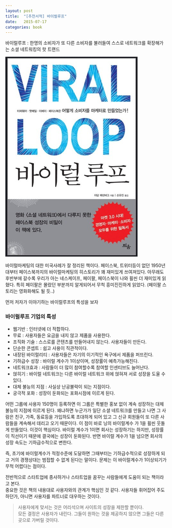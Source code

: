 ```yaml
---
layout: post
title:  "[추천서적] 바이럴루프"
date:   2015-07-17
categories: book
---
```


바이럴루프 : 한명의 소비자가 또 다른 소비자를 불러들여 스스로 네트워크를 확장해가는 소셜 네트워킹의 핫 트랜드

![viralloop](/assets/images/viralloop.jpg)

바이럴마케팅의 대한 미국사례가 잘 정리된 책이다. 페이스북, 트위터등이 없던 1950년 대부터 페이스북까지의 바이럴마케팅의 히스토리가 꽤 재미있게 쓰여져있다.
아무래도 후반부에 갈수록 우리가 아는 네스케이프, 페이팔, 페이스북이 나와 휠씬 더 재미있게 읽혔다. 특히 페이팔은 몰랐던 부분까지 알게되어서 무척 흥미진진하게 읽었다.
(페이팔 스토리는 영화화해도 될 듯..)

먼저 저자가 이야기하는 바이럴루프의  특성을 보자


### 바이럴루프 기업의 특성

 - 웹기반 : 인터넷에 더 적합하다.
 - 무료 : 사용자들은 요금을 내지 않고 제품을 사용한다.
 - 조직화  기술 : 스스로를 콘텐츠를 만들어내지 않는다. 사용자들이 만든다.
 - 단순한 콘셉트 : 쉽고 사용이 직관적이다.
 - 내장된 바이럴리티 : 사용자들은 자기의 이기적인 욕구에서 제품을 퍼뜨린다.
 - 기하급수 성장 : 바이럴 계수가 1이상이며, 성장률이 예측가능해진다.
 - 네트워크효과 : 사람들이 더 많이 참여할수록 참여할 인센티브도 늘어난다.
 - 얹히기 : 바이럴 네트워크는 다른 바이럴 네트워크 위에 얹혀져 서로 성장을 도울 수 있다.
 - 대체 불능의 지점 : 사실상 난공불락이 되는 지점이다.
 - 궁극적 포화 : 성장이 둔화되는 포화시점에 이르게 된다.

>
어떤 그룹에 사용자 150명이 등록하면 이 그룹은 특별한 홍보 없이 계속 성장하는 대체 불능의 지점에 이르게 된다. 왜냐하면 누군가가 일단 소셜 네트워크를 만들고 나면 그 사람은 친구, 가족, 동료등을 가입하도록 초대하게 되어 있고 그 신규 회원들이 또 다른 사람들을 계속해서 데리고 오기 때문이다. 이 점이 바로 닝의 바이럴계수 가 1을 휠씬 웃돌게 만들었다. 이것이 핵심이다. 바이럴 계수가 1이면 회사는 성장하기는 하지만, 성장률이 직선이기 때문에 결국에는 성장이 둔화된다. 반면 바이럴 계수가 1을 넘으면 회사의 성장 속도는 기하급수적으로 변한다.

즉, 초기에 바이럴계수가 적정수준에 도달하면 그때부터는 기하급수적으로 성장하게 되고 거의 경쟁상대는 범접할 수 없게 된다는 말이다.
문제는 이 바이럴계수가 1이상되기가 무척 어렵다는 점이다.

전반적으로 스타트업에 종사하거나 스타트업을 꿈꾸는 사람들에게 도움이 되는 책이라고 본다.  
중요한 것은 책의 내용대로 사용자와의 관계가 핵심인 것 같다. 사용자들 휘어잡어 주도하던가, 아니면 사용자를 파트너로 대우하는 것이다.


>사용자에게 맞서는 것은 어리석으며 사이트의 성장을 제한할 뿐이다.  
>모든 결정은 사용자가 내린다. 그들이 원하는 것을 제공하지 않으면 그들은 다른 곳으로 가버릴 것이다.
